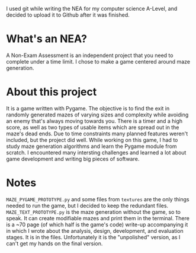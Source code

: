 I used git while writing the NEA for my computer science A-Level, and decided to upload it to Github after it was finished.

# What's an NEA?
A Non-Exam Assessment is an independent project that you need to complete under a time limit.
I chose to make a game centered around maze generation.

# About this project
It is a game written with Pygame.
The objective is to find the exit in randomly generated mazes of varying sizes and complexity while avoiding an enemy that's always moving towards you.
There is a timer and a high score, as well as two types of usable items which are spread out in the maze's dead ends.
Due to time constraints many planned features weren't included, but the project did well.
While working on this game, I had to study maze generation algorithms and learn the Pygame module from scratch. I encountered many intersting challenges and learned a lot about game development and writing big pieces of software.

# Notes
`MAZE_PYGAME_PROTOTYPE.py` and some files from `textures` are the only things needed to run the game, but I decided to keep the redundant files.
`MAZE_TEXT_PROTOTYPE.py` is the maze generation without the game, so to speak. It can create modifiable mazes and print them in the terminal.
There is a ~70 page (of which half is the game's code) write-up accompanying it in which I wrote about the analysis, design, development, and evaluation stages. It is in the files. Unfortunately it is the "unpolished" version, as I can't get my hands on the final version.
